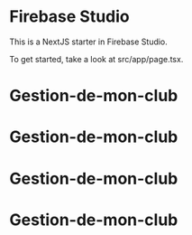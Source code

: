 # Firebase Studio

This is a NextJS starter in Firebase Studio.

To get started, take a look at src/app/page.tsx.
# Gestion-de-mon-club
# Gestion-de-mon-club
# Gestion-de-mon-club
# Gestion-de-mon-club
